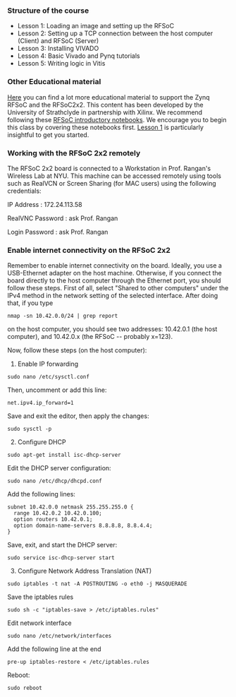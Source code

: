 ### Structure of the course

- Lesson 1: Loading an image and setting up the RFSoC
- Lesson 2: Setting up a TCP connection between the host computer (Client) and RFSoC (Server)
- Lesson 3: Installing VIVADO
- Lesson 4: Basic Vivado and Pynq tutorials
- Lesson 5: Writing logic in Vitis
  
### Other Educational material 
[Here](https://xilinx.github.io/RFSoC2x2-PYNQ/educational_resources.html) you can find a lot more educational material to support the Zynq RFSoC and the RFSoC2x2. This content has been developed by the University of Strathclyde in partnership with Xilinx. We recommend following these [RFSoC introductory notebooks](https://github.com/strath-sdr/rfsoc_notebooks). We encourage you to begin this class by covering these notebooks first. [Lesson 1](http://192.168.3.1:9090/lab/workspaces/auto-a/tree/rfsoc-notebooks/01_rfsoc_architecture_overview.ipynb) is particularly insightful to get you started. 


### Working with the RFSoC 2x2 remotely

The RFSoC 2x2 board is connected to a Workstation in Prof. Rangan's Wireless Lab at NYU. This machine can be accessed remotely using tools such as RealVCN or Screen Sharing (for MAC users) using the following credentials:
 
IP Address       : 172.24.113.58

RealVNC Password : ask Prof. Rangan

Login Password   : ask Prof. Rangan


### Enable internet connectivity on the RFSoC 2x2

Remember to enable internet connectivity on the board. Ideally, you use a USB-Ethernet adapter on the host machine. Otherwise, if you connect the board directly to the host computer through the Ethernet port, you should follow these steps. 
First of all, select "Shared to other computers" under the IPv4 method in the network setting of the selected interface. After doing that, if you type 

```
nmap -sn 10.42.0.0/24 | grep report
```

on the host computer, you should see two addresses: 10.42.0.1 (the host computer), and 10.42.0.x (the RFSoC -- probably x=123).  

Now, follow these steps (on the host computer): 


1) Enable IP forwarding
```
sudo nano /etc/sysctl.conf
```
Then, uncomment or add this line: 
```
net.ipv4.ip_forward=1
```
Save and exit the editor, then apply the changes: 
```
sudo sysctl -p
```

2) Configure DHCP
```
sudo apt-get install isc-dhcp-server
```
Edit the DHCP server configuration:
```
sudo nano /etc/dhcp/dhcpd.conf
```
Add the following lines: 
```
subnet 10.42.0.0 netmask 255.255.255.0 {
  range 10.42.0.2 10.42.0.100;
  option routers 10.42.0.1;
  option domain-name-servers 8.8.8.8, 8.8.4.4;
}
```
Save, exit, and start the DHCP server: 
```
sudo service isc-dhcp-server start
```

3) Configure Network Address Translation (NAT)
```
sudo iptables -t nat -A POSTROUTING -o eth0 -j MASQUERADE
```
Save the iptables rules
```
sudo sh -c "iptables-save > /etc/iptables.rules"
```
Edit network interface 
```
sudo nano /etc/network/interfaces
```
Add the following line at the end 
```
pre-up iptables-restore < /etc/iptables.rules
```
Reboot: 
```
sudo reboot 
```


